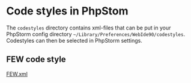 # Code styles in PhpStom

The `codestyles` directory contains xml-files that can be put in your PhpStorm config directory `~/Library/Preferences/WebIde90/codestyles`.
Codestyles can then be selected in PhpStorm settings.

## FEW code style
[FEW.xml](PhpStorm/codestyles/FEW.xml)
